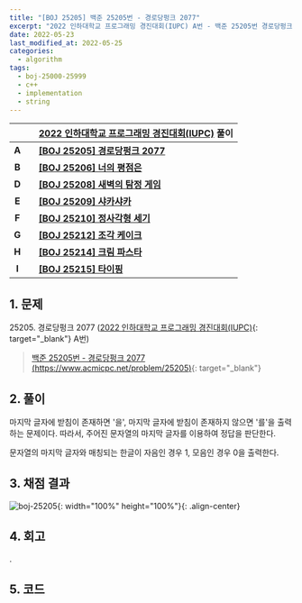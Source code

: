 ```yaml
---
title: "[BOJ 25205] 백준 25205번 - 경로당펑크 2077"
excerpt: "2022 인하대학교 프로그래밍 경진대회(IUPC) A번 - 백준 25205번 경로당펑크 2077 풀이"
date: 2022-05-23
last_modified_at: 2022-05-25
categories:
  - algorithm
tags:
  - boj-25000-25999
  - c++
  - implementation
  - string
---
```


|||[2022 인하대학교 프로그래밍 경진대회(IUPC)](https://burningfalls.github.io/contest/iupc2022-baekjoon-contest/) 풀이|
|:---:|:---:|:---|
|**A**||**[[BOJ 25205] 경로당펑크 2077](https://burningfalls.github.io/algorithm/boj-25205/)**|
|**B**||**[[BOJ 25206] 너의 평점은](https://burningfalls.github.io/algorithm/boj-25206/)**|
|**D**||**[[BOJ 25208] 새벽의 탐정 게임](https://burningfalls.github.io/algorithm/boj-25208/)**|
|**E**||**[[BOJ 25209] 샤카샤카](https://burningfalls.github.io/algorithm/boj-25209/)**|
|**F**||**[[BOJ 25210] 정사각형 세기](https://burningfalls.github.io/algorithm/boj-25210/)**|
|**G**||**[[BOJ 25212] 조각 케이크](https://burningfalls.github.io/algorithm/boj-25212/)**|
|**H**||**[[BOJ 25214] 크림 파스타](https://burningfalls.github.io/algorithm/boj-25214/)**|
|**I**||**[[BOJ 25215] 타이핑](https://burningfalls.github.io/algorithm/boj-25215/)**|

## 1. 문제
$25205$. 경로당펑크 2077 ([2022 인하대학교 프로그래밍 경진대회(IUPC)](https://burningfalls.github.io/contest/iupc-baekjoon-contest/){: target="_blank"} A번)

> [백준 25205번 - 경로당펑크 2077 (https://www.acmicpc.net/problem/25205)](https://www.acmicpc.net/problem/25205){: target="_blank"}

## 2. 풀이

마지막 글자에 받침이 존재하면 '을', 마지막 글자에 받침이 존재하지 않으면 '를'을 출력하는 문제이다. 따라서, 주어진 문자열의 마지막 글자를 이용하여 정답을 판단한다.

문자열의 마지막 글자와 매칭되는 한글이 자음인 경우 1, 모음인 경우 0을 출력한다.

## 3. 채점 결과

![boj-25205](https://user-images.githubusercontent.com/30232837/169728002-c89bfd9c-9956-4fd6-8ba0-882b71ad1365.png "boj-25205"){: width="100%" height="100%"}{: .align-center}

## 4. 회고

.

## 5. 코드

<script src="https://gist.github.com/BurningFalls/155829489fab1cf7ac13b23da1862c11.js"></script>